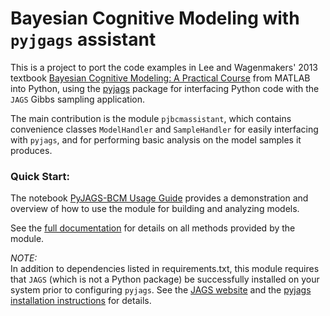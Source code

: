 # Bayesian Cognitive Modeling with `pyjgags` assistant

This is a project to port the code examples in Lee and Wagenmakers' 2013 textbook [Bayesian Cognitive Modeling: A Practical Course](https://bayesmodels.com/) from MATLAB into Python, using the [pyjags](https://github.com/tmiasko/pyjags) package for interfacing Python code with the `JAGS` Gibbs sampling application.

The main contribution is the module `pjbcmassistant`, which contains convenience classes `ModelHandler` and `SampleHandler` for easily interfacing with `pyjags`, and for performing basic analysis on the model samples it produces.

### Quick Start:
The notebook [PyJAGS-BCM Usage Guide](https://github.com/icushman/pjBCM/blob/master/GettingStarted/PyJAGS-BCM%20Usage%20Guide.ipynb) provides a demonstration and overview of how to use the module for building and analyzing models.

See the [full documentation](https://github.com/icushman/pjBCM/blob/master/docs.md) for details on all methods provided by the module.

*NOTE:*  
In addition to dependencies listed in requirements.txt, this module requires that `JAGS` (which is not a Python package) be successfully installed on your system prior to configuring `pyjags`. See the [JAGS website](http://mcmc-jags.sourceforge.net/) and the [pyjags installation instructions](https://pyjags.readthedocs.io/en/latest/getting_started.html) for details.
